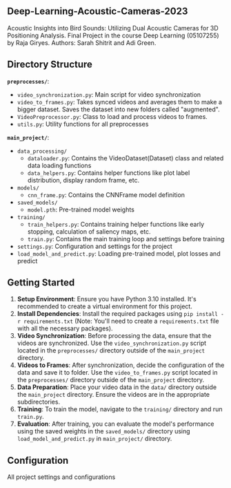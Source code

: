 ## Deep-Learning-Acoustic-Cameras-2023

Acoustic Insights into Bird Sounds: Utilizing Dual Acoustic Cameras for 3D Positioning Analysis.
Final Project in the course Deep Learning (05107255) by Raja Giryes.
Authors: Sarah Shitrit and Adi Green.


## Directory Structure
**`preprocesses/`**:
  - `video_synchronization.py`: Main script for video synchronization
  - `video_to_frames.py`: Takes synced videos and averages them to make a bigger dataset. Saves the dataset into new folders called "augmented".
  - `VideoPreprocessor.py`: Class to load and process videos to frames.
  - `utils.py`: Utility functions for all preprocesses

**`main_project/`**:
- `data_processing/`
  - `dataloader.py`: Contains the VideoDataset(Dataset) class and related data loading functions 
  - `data_helpers.py`: Contains helper functions like plot label distribution, display random frame, etc. 
- `models/` 
  - `cnn_frame.py`: Contains the CNNFrame model definition 
- `saved_models/`
  - `model.pth`: Pre-trained model weights 
- `training/` 
  - `train_helpers.py`: Contains training helper functions like early stopping, calculation of saliency maps, etc. 
  - `train.py`: Contains the main training loop and settings before training 
- `settings.py`: Configuration and settings for the project
- `load_model_and_predict.py`: Loading pre-trained model, plot losses and predict


## Getting Started

1. **Setup Environment**: Ensure you have Python 3.10 installed. It's recommended to create a virtual environment for this project.
2. **Install Dependencies**: Install the required packages using `pip install -r requirements.txt` (Note: You'll need to create a `requirements.txt` file with all the necessary packages).
3. **Video Synchronization**: Before processing the data, ensure that the videos are synchronized. Use the `video_synchronization.py` script located in the `preprocesses/` directory outside of the `main_project` directory.
4. **Videos to Frames**: After synchronization, decide the configuration of the data and save it to folder. Use the `video_to_frames.py` script located in the `preprocesses/` directory outside of the `main_project` directory.
5. **Data Preparation**: Place your video data in the `data/` directory outside the `main_project` directory. Ensure the videos are in the appropriate subdirectories.
6. **Training**: To train the model, navigate to the `training/` directory and run `train.py`.
7. **Evaluation**: After training, you can evaluate the model's performance using the saved weights in the `saved_models/` directory using `load_model_and_predict.py` in `main_project/` directory.

## Configuration

All project settings and configurations


